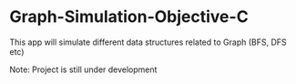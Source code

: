 # Graph-Simulation-Objective-C
This app will simulate different data structures related to Graph (BFS, DFS etc)

Note: Project is still under development 


